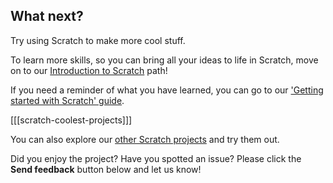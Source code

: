 ## What next?

Try using Scratch to make more cool stuff. 

To learn more skills, so you can bring all your ideas to life in Scratch, move on to our [Introduction to Scratch](https://projects.raspberrypi.org/en/pathways/scratch-intro) path! 

If you need a reminder of what you have learned, you can go to our ['Getting started with Scratch' guide](https://projects.raspberrypi.org/en/projects/getting-started-scratch).

[[[scratch-coolest-projects]]]

You can also explore our [other Scratch projects](https://projects.raspberrypi.org/en/projects?software%5B%5D=scratch&curriculum%5B%5D=%201) and try them out.

Did you enjoy the project? Have you spotted an issue? Please click the **Send feedback** button below and let us know!
